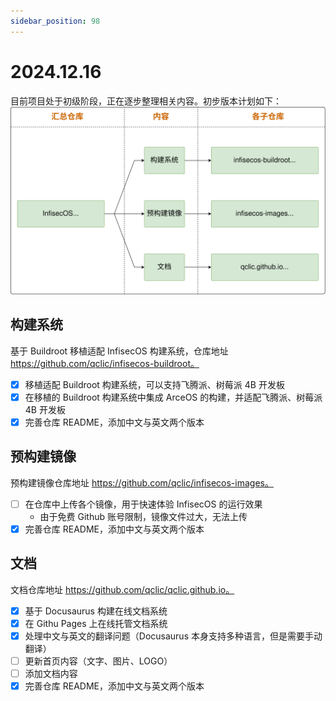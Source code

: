 ```yaml
---
sidebar_position: 98
---
```


# 2024.12.16

目前项目处于初级阶段，正在逐步整理相关内容。初步版本计划如下：
![roadmap_20241226](./images/roadmap_20241226.svg)

## 构建系统

基于 Buildroot 移植适配 InfisecOS 构建系统，仓库地址 https://github.com/qclic/infisecos-buildroot。

- [x] 移植适配 Buildroot 构建系统，可以支持飞腾派、树莓派 4B 开发板
- [x] 在移植的 Buildroot 构建系统中集成 ArceOS 的构建，并适配飞腾派、树莓派 4B 开发板
- [x] 完善仓库 README，添加中文与英文两个版本

## 预构建镜像

预构建镜像仓库地址 https://github.com/qclic/infisecos-images。

- [ ] 在仓库中上传各个镜像，用于快速体验 InfisecOS 的运行效果
    - 由于免费 Github 账号限制，镜像文件过大，无法上传
- [x] 完善仓库 README，添加中文与英文两个版本

## 文档

文档仓库地址 https://github.com/qclic/qclic.github.io。

- [x] 基于 Docusaurus 构建在线文档系统
- [x] 在 Githu Pages 上在线托管文档系统
- [x] 处理中文与英文的翻译问题（Docusaurus 本身支持多种语言，但是需要手动翻译）
- [ ] 更新首页内容（文字、图片、LOGO）
- [ ] 添加文档内容
- [x] 完善仓库 README，添加中文与英文两个版本
